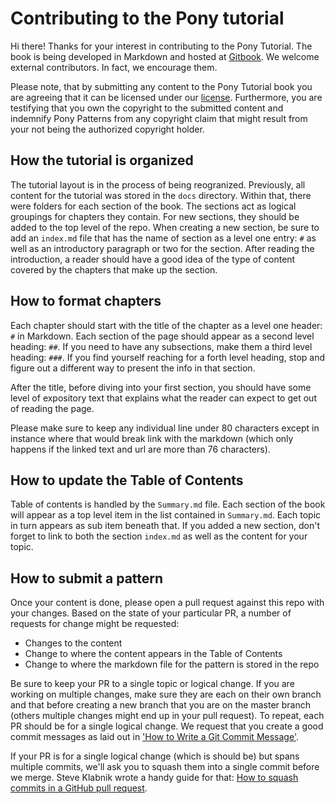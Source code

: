 # Contributing to the Pony tutorial

Hi there! Thanks for your interest in contributing to the Pony Tutorial. The
book is being developed in Markdown and hosted at 
[Gitbook](https://www.gitbook.com/book/ponylang/pony-tutorial/details). We
welcome external contributors. In fact, we encourage them.

Please note, that by submitting any content to the Pony Tutorial book you are
agreeing that it can be licensed under our [license](LICENSE.md). Furthermore,
you are testifying that you own the copyright to the submitted content and
indemnify Pony Patterns from any copyright claim that might result from your not
being the authorized copyright holder.

## How the tutorial is organized

The tutorial layout is in the process of being reogranized. Previously, all
content for the tutorial was stored in the `docs` directory. Within that,
there were folders for each section of the book. The sections act as logical
groupings for chapters they contain. For new sections, they should be added to
the top level of the repo. When creating a new section, be sure to add an
`index.md` file that has the name of section as a level one entry: `#` as well
as an introductory paragraph or two for the section. After reading the
introduction, a reader should have a good idea of the type of content covered by
the chapters that make up the section.

## How to format chapters

Each chapter should start with the title of the chapter as a level one header:
`#` in Markdown. Each section of the page should appear as a second level
heading: `##`. If you need to have any subsections, make them a third level
heading: `###`. If you find yourself reaching for a forth level heading, stop
and figure out a different way to present the info in that section.

After the title, before diving into your first section, you should have some
level of expository text that explains what the reader can expect to get out of
reading the page.

Please make sure to keep any individual line under 80 characters except in
instance where that would break link with the markdown (which only happens if
the linked text and url are more than 76 characters).

## How to update the Table of Contents

Table of contents is handled by the `Summary.md` file. Each section of the book
will appear as a top level item in the list contained in `Summary.md`. Each
topic in turn appears as sub item beneath that. If you added a new section,
don't forget to link to both the section `index.md` as well as the content for
your topic.

## How to submit a pattern

Once your content is done, please open a pull request against this repo with
your changes. Based on the state of your particular PR, a number of requests for
change might be requested:

* Changes to the content
* Change to where the content appears in the Table of Contents
* Change to where the markdown file for the pattern is stored in the repo

Be sure to keep your PR to a single topic or logical change. If you are working
on multiple changes, make sure they are each on their own branch and that
before creating a new branch that you are on the master branch (others multiple
changes might end up in your pull request). To repeat, each PR should be for a
single logical change. We request that you create a good commit messages as laid
out in 
['How to Write a Git Commit Message'](http://chris.beams.io/posts/git-commit/).

If your PR is for a single logical change (which is should be) but spans
multiple commits, we'll ask you to squash them into a single commit before we
merge. Steve Klabnik wrote a handy guide for that: 
[How to squash commits in a GitHub pull request](http://blog.steveklabnik.com/posts/2012-11-08-how-to-squash-commits-in-a-github-pull-request).


